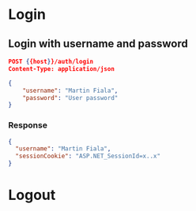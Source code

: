 # Login

## Login with username and password
```json
POST {{host}}/auth/login
Content-Type: application/json

{
    "username": "Martin Fiala",
    "password": "User password"
}

```
### Response
```json
{
  "username": "Martin Fiala",
  "sessionCookie": "ASP.NET_SessionId=x..x"
}
```

# Logout